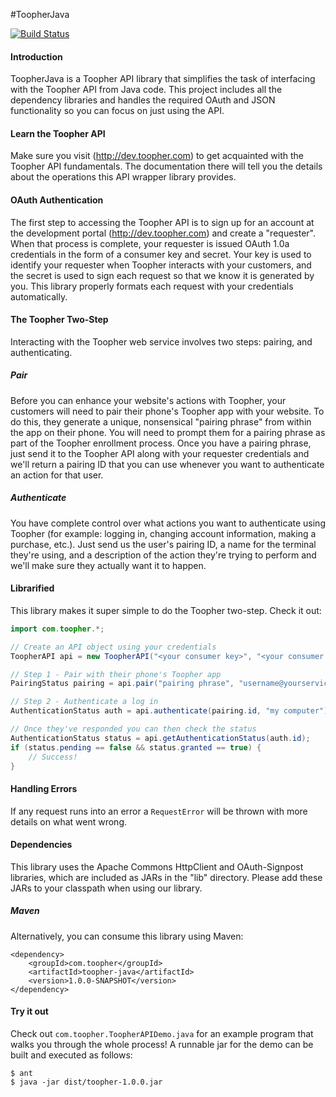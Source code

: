 #ToopherJava

[![Build
Status](https://travis-ci.org/toopher/toopher-java.png?branch=master)](https://travis-ci.org/toopher/toopher-java)

#### Introduction
ToopherJava is a Toopher API library that simplifies the task of interfacing with the Toopher API from Java code.  This project includes all the dependency libraries and handles the required OAuth and JSON functionality so you can focus on just using the API.

#### Learn the Toopher API
Make sure you visit (http://dev.toopher.com) to get acquainted with the Toopher API fundamentals.  The documentation there will tell you the details about the operations this API wrapper library provides.

#### OAuth Authentication

The first step to accessing the Toopher API is to sign up for an account at the development portal (http://dev.toopher.com) and create a "requester". When that process is complete, your requester is issued OAuth 1.0a credentials in the form of a consumer key and secret. Your key is used to identify your requester when Toopher interacts with your customers, and the secret is used to sign each request so that we know it is generated by you.  This library properly formats each request with your credentials automatically.

#### The Toopher Two-Step
Interacting with the Toopher web service involves two steps: pairing, and authenticating.

##### Pair
Before you can enhance your website's actions with Toopher, your customers will need to pair their phone's Toopher app with your website.  To do this, they generate a unique, nonsensical "pairing phrase" from within the app on their phone.  You will need to prompt them for a pairing phrase as part of the Toopher enrollment process.  Once you have a pairing phrase, just send it to the Toopher API along with your requester credentials and we'll return a pairing ID that you can use whenever you want to authenticate an action for that user.

##### Authenticate
You have complete control over what actions you want to authenticate using Toopher (for example: logging in, changing account information, making a purchase, etc.).  Just send us the user's pairing ID, a name for the terminal they're using, and a description of the action they're trying to perform and we'll make sure they actually want it to happen.

#### Librarified
This library makes it super simple to do the Toopher two-step.  Check it out:

```java
import com.toopher.*;

// Create an API object using your credentials
ToopherAPI api = new ToopherAPI("<your consumer key>", "<your consumer secret>");

// Step 1 - Pair with their phone's Toopher app
PairingStatus pairing = api.pair("pairing phrase", "username@yourservice.com");

// Step 2 - Authenticate a log in
AuthenticationStatus auth = api.authenticate(pairing.id, "my computer");

// Once they've responded you can then check the status
AuthenticationStatus status = api.getAuthenticationStatus(auth.id);
if (status.pending == false && status.granted == true) {
    // Success!
}
```

#### Handling Errors
If any request runs into an error a `RequestError` will be thrown with more details on what went wrong.

#### Dependencies
This library uses the Apache Commons HttpClient and OAuth-Signpost libraries, which are included as JARs in the "lib" directory.  Please add these JARs to your classpath when using our library.

##### Maven
Alternatively, you can consume this library using Maven:

    <dependency>
        <groupId>com.toopher</groupId>
        <artifactId>toopher-java</artifactId>
        <version>1.0.0-SNAPSHOT</version>
    </dependency>

#### Try it out
Check out `com.toopher.ToopherAPIDemo.java` for an example program that walks you through the whole process!  A runnable jar for the demo can be built and executed as follows:
```shell
$ ant
$ java -jar dist/toopher-1.0.0.jar
```
